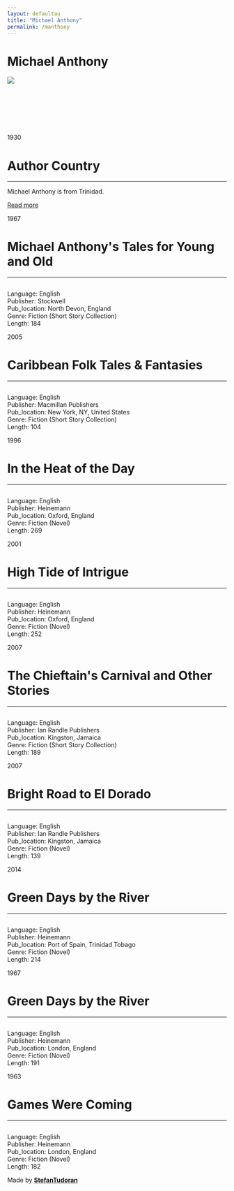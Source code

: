 ```yaml
---
layout: defaultau
title: "Michael Anthony"
permalink: /manthony
---
```

<!-- partial:index.partial.html -->
<div class="content">
    <h1>Michael Anthony</h1>
    <div class="quote">
        <div><img src="https://upload.wikimedia.org/wikipedia/commons/thumb/3/38/Michael_Anthony_%282020%29.jpg/1200px-Michael_Anthony_%282020%29.jpg" class="logo"></div>
    </div>
    <div class="timeline">
        <div style="padding-bottom:100px;"></div>
        <div class="block">
            <div class="date right"><p class="right"> 1930 </p></div>
            <div class="dot"></div>
            <div class="left first">
                <h1>Author Country</h1><hr>
            <p>Michael Anthony is from Trinidad.</p>
                <a href="https://en.wikipedia.org/wiki/Michael_Anthony_(author)" target="_blank">Read more</a>
            </div>
        </div>
        <div class="block">
            <div class="date left"><p class="left">1967</p></div>
            <div class="dot"></div>
            <div class="right">
                <h1>Michael Anthony's Tales for Young and Old</h1><hr>
                <p><img src=""></p>
                <p>
                Language: English<br/>
                Publisher: Stockwell<br/>
                Pub_location: North Devon, England<br/>
                Genre: Fiction (Short Story Collection)<br/>
                Length: 184</p>
            </div>
        </div>
        <div class="block">
            <div class="date right"><p class="right">2005</p></div>
            <div class="dot"></div>
            <div class="left hide">
                <h1>Caribbean Folk Tales & Fantasies</h1><hr>
                <p><img src=""></p>
                <p>Language: English<br/>
                Publisher: Macmillan Publishers<br/>
                Pub_location: New York, NY, United States<br/>
                Genre: Fiction (Short Story Collection)<br/>
                Length: 104</p>
            </div>
        </div>
        <div class="block">
            <div class="date left"><p class="left">1996</p></div>
            <div class="dot"></div>
            <div class="right hide">
                <h1>In the Heat of the Day</h1><hr>
                <p><img src=""></p>
                <p>Language: English<br/>
                Publisher: Heinemann<br/>
                Pub_location: Oxford, England<br/>
                Genre: Fiction (Novel)<br/>
                Length: 269</p>
            </div>
        </div>
        <div class="block">
            <div class="date right"><p class="right">2001</p></div>
            <div class="dot"></div>
            <div class="left hide">
                <h1>High Tide of Intrigue</h1><hr>
                <p><img src=""></p>
                <p>Language: English<br/>
                Publisher: Heinemann<br/>
                Pub_location:  Oxford, England<br/>
                Genre: Fiction (Novel)<br/>
                Length: 252</p>
            </div>
        </div>
        <div class="block">
            <div class="date left"><p class="left">2007</p></div>
            <div class="dot"></div>
            <div class="right hide">
                <h1>The Chieftain's Carnival and Other Stories</h1><hr>
                <p><img src=""></p>
                <p>Language: English<br/>
                Publisher: Ian Randle Publishers<br/>
                Pub_location: Kingston, Jamaica<br/>
                Genre: Fiction (Short Story Collection)<br/>
                Length: 189</p>
            </div>
        </div>
        <div class="block">
            <div class="date right"><p class="right">2007</p></div>
            <div class="dot"></div>
            <div class="left hide">
                <h1>Bright Road to El Dorado</h1><hr>
                <p><img src=""></p>
                <p>Language: English<br/>
                Publisher: Ian Randle Publishers<br/>
                Pub_location:  Kingston, Jamaica<br/>
                Genre: Fiction (Novel)<br/>
                Length: 139</p>
            </div>
        </div>
        <div class="block">
            <div class="date left"><p class="left">2014</p></div>
            <div class="dot"></div>
            <div class="right hide">
                <h1>Green Days by the River</h1><hr>
                <p><img src=""></p>
                <p>Language: English<br/>
                Publisher: Heinemann<br/>
                Pub_location: Port of Spain, Trinidad  Tobago<br/>
                Genre: Fiction (Novel)<br/>
                Length: 214</p>
            </div>
        </div>
        <div class="block">
            <div class="date right"><p class="right">1967</p></div>
            <div class="dot"></div>
            <div class="left hide">
                <h1>Green Days by the River</h1><hr>
                <p><img src=""></p>
                <p>Language: English<br/>
                Publisher: Heinemann<br/>
                Pub_location:  London, England<br/>
                Genre: Fiction (Novel)<br/>
                Length: 191</p>
            </div>
        </div>
        <div class="block">
            <div class="date left"><p class="left">1963</p></div>
            <div class="dot"></div>
            <div class="right hide">
                <h1>Games Were Coming</h1><hr>
                <p><img src=""></p>
                <p>Language: English<br/>
                Publisher: Heinemann<br/>
                Pub_location: London, England<br/>
                Genre: Fiction (Novel)<br/>
                Length: 182</p>
            </div>
        </div>
        <div id="footer">
        <p id="copyright">Made by&nbsp;<strong><a href="https://www.linkedin.com/in/nicolae-stefan-tudoran-b02291127/" target="_blank">StefanTudoran</a></strong></p>
    </div>
</div>
<!-- partial -->
  <script src='https://cdnjs.cloudflare.com/ajax/libs/jquery/3.1.1/jquery.min.js'></script><script  src="assets/js/authorscript.js"></script>